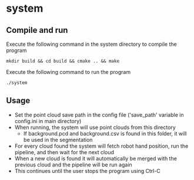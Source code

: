 # system

## Compile and run
Execute the following command in the system directory to compile the program
```
mkdir build && cd build && cmake .. && make
```
Execute the following command to run the program
```
./system
```

## Usage
* Set the point cloud save path in the config file ('save_path' variable in config.ini in main directory)
* When running, the system will use point clouds from this directory
	* If background.pcd and background.csv is found in this folder, it will be used in the segmentation
* For every cloud found the system will fetch robot hand position, run the pipeline, and then wait for the next cloud
* When a new cloud is found it will automatically be merged with the previous cloud and the pipeline will be run again
* This continues until the user stops the program using Ctrl-C
